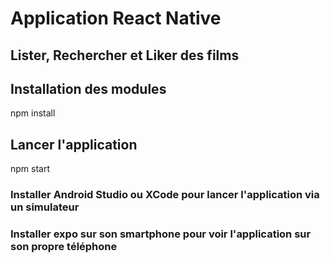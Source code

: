# Application React Native
## Lister, Rechercher et Liker des films

## Installation des modules
npm install

## Lancer l'application
npm start

### Installer Android Studio ou XCode pour lancer l'application via un simulateur

### Installer expo sur son smartphone pour voir l'application sur son propre téléphone
